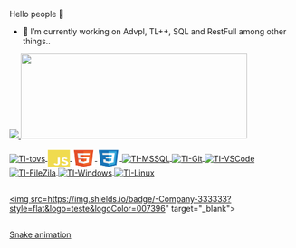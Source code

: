 
Hello people 👋

- 🔭 I’m currently working on Advpl, TL++, SQL and RestFull among other things..

<div align="left">
  <a href="https://github.com/Ti-Portao">
  <img height="150em" src="https://github-readme-stats.vercel.app/api?username=Ti-Portao&show_icons=true&theme=github_dark&include_all_commits=true&count_private=true"/>
  <img height="150em" width="400em" src="https://github-readme-stats.vercel.app/api/top-langs/?username=Ti-Portao&layout=compact&langs_count=7&theme=github_dark"/>
</div>
<div style="display: inline_block"><br>
  <img align="center" alt="TI-tovs" height="30" width="40" src="https://media.discordapp.net/attachments/938971614228406312/938972195194036224/logo_totvs.png">
  <img align="center" alt="TI-Js" height="30" width="40" src="https://raw.githubusercontent.com/devicons/devicon/master/icons/javascript/javascript-plain.svg">
  <img align="center" alt="TI-HTML" height="30" width="40" src="https://raw.githubusercontent.com/devicons/devicon/master/icons/html5/html5-original.svg">
  <img align="center" alt="TI-CSS" height="30" width="40" src="https://raw.githubusercontent.com/devicons/devicon/master/icons/css3/css3-original.svg">  
  <img align="center" alt="TI-MSSQL" height="30" width="40" src="https://cdn.jsdelivr.net/gh/devicons/devicon/icons/microsoftsqlserver/microsoftsqlserver-plain.svg">
  <img align="center" alt="TI-Git" height="30" width="40" src="https://cdn.jsdelivr.net/gh/devicons/devicon/icons/git/git-original.svg">
  <img align="center" alt="TI-VSCode" height="30" width="40" src="https://cdn.jsdelivr.net/gh/devicons/devicon/icons/vscode/vscode-original.svg">
  <img align="center" alt="TI-FileZila" height="30" width="40" src="https://cdn.jsdelivr.net/gh/devicons/devicon/icons/filezilla/filezilla-plain.svg">  
  <img align="center" alt="TI-Windows" height="30" width="40" src="https://cdn.jsdelivr.net/gh/devicons/devicon/icons/windows8/windows8-original.svg">    
  <img align="center" alt="TI-Linux" height="30" width="40" src="https://cdn.jsdelivr.net/gh/devicons/devicon/icons/linux/linux-original.svg">  
</div>

  ##
  
<div> 
  
  <a href="https://www.portaodecambui.com.br/" target="_blank"><img src=https://img.shields.io/badge/-Company-333333?style=flat&logo=teste&logoColor=007396" target="_blank"></a> 
    
</div>    
    
   ##
    
[Snake animation](https://github.com/Ti-Portao/Ti-Portao/blob/output/github-contribution-grid-snake.svg)     

